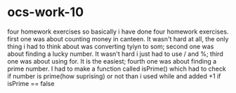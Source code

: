 # ocs-work-10
four homework exercises
so basically i have done four homework exercises.
first one was about counting money in canteen. It wasn't hard at all, the only thing i had to think about was converting tyiyn to som;
second one was about finding a lucky number. It wasn't hard i just had to use / and %;
third one was about using for. It is the easiest;
fourth one was about finding a prime number. I had to make a function called isPrime() which had to check if number is prime(how suprising) or not than i used while and added +1 if isPrime == false
